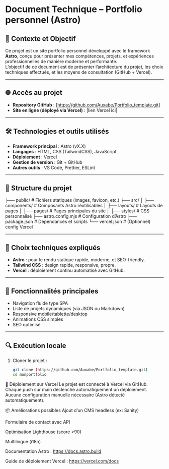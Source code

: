# Document Technique – Portfolio personnel (Astro)

## 🔧 Contexte et Objectif

Ce projet est un site portfolio personnel développé avec le framework **Astro**, conçu pour présenter mes compétences, projets, et expériences professionnelles de manière moderne et performante.  
L’objectif de ce document est de présenter l’architecture du projet, les choix techniques effectués, et les moyens de consultation (GitHub + Vercel).

---

## 🌐 Accès au projet

- **Repository GitHub** : [https://github.com/Auxabe/Portfolio_template.git]  
- **Site en ligne (déployé via Vercel)** : [lien Vercel ici]

---

## 🛠️ Technologies et outils utilisés

- **Framework principal** : Astro (vX.X)  
- **Langages** : HTML, CSS (TailwindCSS), JavaScript  
- **Déploiement** : Vercel  
- **Gestion de version** : Git + GitHub  
- **Autres outils** : VS Code, Prettier, ESLint

---

## 🧱 Structure du projet

├── public/ # Fichiers statiques (images, favicon, etc.)
├── src/
│ ├── components/ # Composants Astro réutilisables
│ ├── layouts/ # Layouts de pages
│ ├── pages/ # Pages principales du site
│ ├── styles/ # CSS personnalisé
├── astro.config.mjs # Configuration d’Astro
├── package.json # Dépendances et scripts
└── vercel.json # (Optionnel) config Vercel


---

## 🧠 Choix techniques expliqués

- **Astro** : pour le rendu statique rapide, moderne, et SEO-friendly.
- **Tailwind CSS** : design rapide, responsive, propre.
- **Vercel** : déploiement continu automatisé avec GitHub.

---

## 📄 Fonctionnalités principales

- Navigation fluide type SPA
- Liste de projets dynamiques (via JSON ou Markdown)
- Responsive mobile/tablette/desktop
- Animations CSS simples
- SEO optimisé

---

## 🔍 Exécution locale

1. Cloner le projet :
   ```bash
   git clone (https://github.com/Auxabe/Portfolio_template.git)
   cd monportfolio

🚀 Déploiement sur Vercel
Le projet est connecté à Vercel via GitHub.
Chaque push sur main déclenche automatiquement un déploiement.
Aucune configuration manuelle nécessaire (Astro détecté automatiquement).

📦 Améliorations possibles
Ajout d’un CMS headless (ex: Sanity)

Formulaire de contact avec API

Optimisation Lighthouse (score >90)

Multilingue (i18n)

Documentation Astro : https://docs.astro.build

Guide de déploiement Vercel : https://vercel.com/docs
